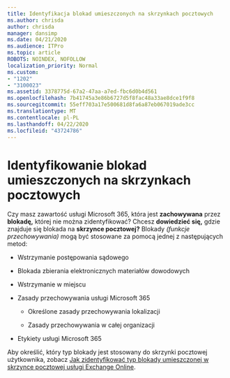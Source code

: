 ```yaml
---
title: Identyfikacja blokad umieszczonych na skrzynkach pocztowych
ms.author: chrisda
author: chrisda
manager: dansimp
ms.date: 04/21/2020
ms.audience: ITPro
ms.topic: article
ROBOTS: NOINDEX, NOFOLLOW
localization_priority: Normal
ms.custom:
- "1202"
- "3100023"
ms.assetid: 3378775d-67a2-47aa-a7ed-fbc6d0b4d561
ms.openlocfilehash: 7b41745a3e86b6727d5f8fac48a33ae8dce1f9f8
ms.sourcegitcommit: 55eff703a17e500681d8fa6a87eb067019ade3cc
ms.translationtype: MT
ms.contentlocale: pl-PL
ms.lasthandoff: 04/22/2020
ms.locfileid: "43724786"
---
```

# <a name="identify-holds-placed-on-mailboxes"></a>Identyfikowanie blokad umieszczonych na skrzynkach pocztowych

Czy masz zawartość usługi Microsoft 365, która jest **zachowywana** przez **blokadę,** której nie można zidentyfikować? Chcesz **dowiedzieć się,** gdzie znajduje się blokada na **skrzynce pocztowej?** Blokady *(funkcje przechowywania)* mogą być stosowane za pomocą jednej z następujących metod:
  
- Wstrzymanie postępowania sądowego

- Blokada zbierania elektronicznych materiałów dowodowych

- Wstrzymanie w miejscu

- Zasady przechowywania usługi Microsoft 365 

  - Określone zasady przechowywania lokalizacji

  - Zasady przechowywania w całej organizacji

- Etykiety usługi Microsoft 365

Aby określić, który typ blokady jest stosowany do skrzynki pocztowej użytkownika, zobacz [Jak zidentyfikować typ blokady umieszczonej w skrzynce pocztowej usługi Exchange Online](https://docs.microsoft.com/office365/securitycompliance/identify-a-hold-on-an-exchange-online-mailbox).
